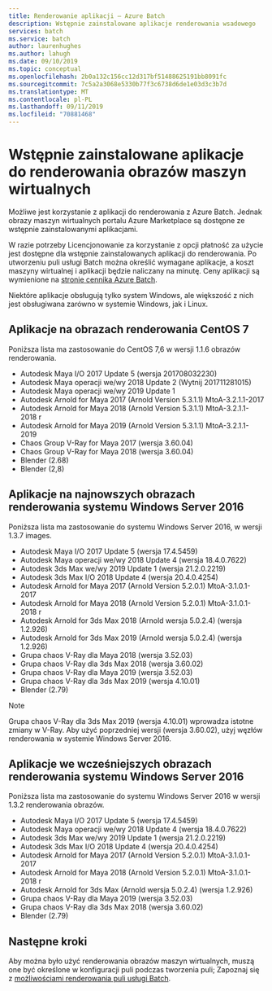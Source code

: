 ```yaml
---
title: Renderowanie aplikacji — Azure Batch
description: Wstępnie zainstalowane aplikacje renderowania wsadowego
services: batch
ms.service: batch
author: laurenhughes
ms.author: lahugh
ms.date: 09/10/2019
ms.topic: conceptual
ms.openlocfilehash: 2b0a132c156cc12d317bf51488625191bb8091fc
ms.sourcegitcommit: 7c5a2a3068e5330b77f3c6738d6de1e03d3c3b7d
ms.translationtype: MT
ms.contentlocale: pl-PL
ms.lasthandoff: 09/11/2019
ms.locfileid: "70881468"
---
```

# <a name="pre-installed-applications-on-rendering-vm-images"></a>Wstępnie zainstalowane aplikacje do renderowania obrazów maszyn wirtualnych

Możliwe jest korzystanie z aplikacji do renderowania z Azure Batch. Jednak obrazy maszyn wirtualnych portalu Azure Marketplace są dostępne ze wstępnie zainstalowanymi aplikacjami.

W razie potrzeby Licencjonowanie za korzystanie z opcji płatność za użycie jest dostępne dla wstępnie zainstalowanych aplikacji do renderowania. Po utworzeniu puli usługi Batch można określić wymagane aplikacje, a koszt maszyny wirtualnej i aplikacji będzie naliczany na minutę. Ceny aplikacji są wymienione na [stronie cennika Azure Batch](https://azure.microsoft.com/pricing/details/batch/#graphic-rendering).

Niektóre aplikacje obsługują tylko system Windows, ale większość z nich jest obsługiwana zarówno w systemie Windows, jak i Linux.

## <a name="applications-on-centos-7-rendering-images"></a>Aplikacje na obrazach renderowania CentOS 7

Poniższa lista ma zastosowanie do CentOS 7,6 w wersji 1.1.6 obrazów renderowania.

* Autodesk Maya I/O 2017 Update 5 (wersja 201708032230)
* Autodesk Maya operacji we/wy 2018 Update 2 (Wytnij 201711281015)
* Autodesk Maya operacji we/wy 2019 Update 1
* Autodesk Arnold for Maya 2017 (Arnold Version 5.3.1.1) MtoA-3.2.1.1-2017
* Autodesk Arnold for Maya 2018 (Arnold Version 5.3.1.1) MtoA-3.2.1.1-2018 r
* Autodesk Arnold for Maya 2019 (Arnold Version 5.3.1.1) MtoA-3.2.1.1-2019
* Chaos Group V-Ray for Maya 2017 (wersja 3.60.04)
* Chaos Group V-Ray for Maya 2018 (wersja 3.60.04)
* Blender (2.68)
* Blender (2,8)

## <a name="applications-on-latest-windows-server-2016-rendering-images"></a>Aplikacje na najnowszych obrazach renderowania systemu Windows Server 2016

Poniższa lista ma zastosowanie do systemu Windows Server 2016, w wersji 1.3.7 images.

* Autodesk Maya I/O 2017 Update 5 (wersja 17.4.5459)
* Autodesk Maya operacji we/wy 2018 Update 4 (wersja 18.4.0.7622)
* Autodesk 3ds Max we/wy 2019 Update 1 (wersja 21.2.0.2219)
* Autodesk 3ds Max I/O 2018 Update 4 (wersja 20.4.0.4254)
* Autodesk Arnold for Maya 2017 (Arnold Version 5.2.0.1) MtoA-3.1.0.1-2017
* Autodesk Arnold for Maya 2018 (Arnold Version 5.2.0.1) MtoA-3.1.0.1-2018 r
* Autodesk Arnold for 3ds Max 2018 (Arnold wersja 5.0.2.4) (wersja 1.2.926)
* Autodesk Arnold for 3ds Max 2019 (Arnold wersja 5.0.2.4) (wersja 1.2.926)
* Grupa chaos V-Ray dla Maya 2018 (wersja 3.52.03)
* Grupa chaos V-Ray dla 3ds Max 2018 (wersja 3.60.02)
* Grupa chaos V-Ray dla Maya 2019 (wersja 3.52.03)
* Grupa chaos V-Ray dla 3ds Max 2019 (wersja 4.10.01)
* Blender (2.79)


> [!NOTE]
> Grupa chaos V-Ray dla 3ds Max 2019 (wersja 4.10.01) wprowadza istotne zmiany w V-Ray. Aby użyć poprzedniej wersji (wersja 3.60.02), użyj węzłów renderowania w systemie Windows Server 2016.

## <a name="applications-on-previous-windows-server-2016-rendering-images"></a>Aplikacje we wcześniejszych obrazach renderowania systemu Windows Server 2016

Poniższa lista ma zastosowanie do systemu Windows Server 2016 w wersji 1.3.2 renderowania obrazów.

* Autodesk Maya I/O 2017 Update 5 (wersja 17.4.5459)
* Autodesk Maya operacji we/wy 2018 Update 4 (wersja 18.4.0.7622)  
* Autodesk 3ds Max we/wy 2019 Update 1 (wersja 21.2.0.2219)
* Autodesk 3ds Max I/O 2018 Update 4 (wersja 20.4.0.4254)
* Autodesk Arnold for Maya 2017 (Arnold Version 5.2.0.1) MtoA-3.1.0.1-2017
* Autodesk Arnold for Maya 2018 (Arnold Version 5.2.0.1) MtoA-3.1.0.1-2018 r
* Autodesk Arnold for 3ds Max (Arnold wersja 5.0.2.4) (wersja 1.2.926)
* Grupa chaos V-Ray dla Maya 2019 (wersja 3.52.03)
* Grupa chaos V-Ray dla 3ds Max 2018 (wersja 3.60.02)
* Blender (2.79)

## <a name="next-steps"></a>Następne kroki

Aby można było użyć renderowania obrazów maszyn wirtualnych, muszą one być określone w konfiguracji puli podczas tworzenia puli; Zapoznaj się z [możliwościami renderowania puli usługi Batch](https://docs.microsoft.com/azure/batch/batch-rendering-functionality#batch-pools).
